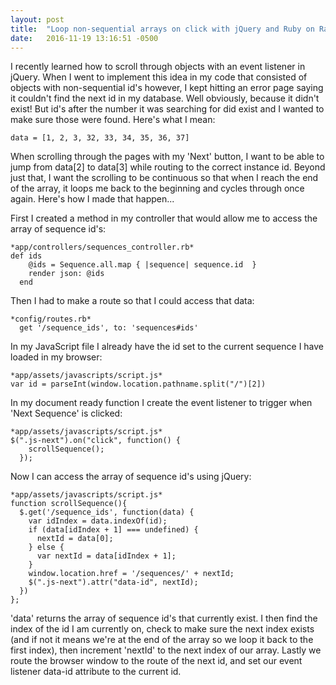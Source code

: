 ```yaml
---
layout: post
title:  "Loop non-sequential arrays on click with jQuery and Ruby on Rails"
date:   2016-11-19 13:16:51 -0500
---
```


I recently learned how to scroll through objects with an event listener in jQuery. When I went to implement this idea in my code that consisted of objects with non-sequential id's however, I kept hitting an error page saying it couldn't find the next id in my database. Well obviously, because it didn't exist! But id's after the number it was searching for did exist and I wanted to make sure those were found. Here's what I mean:

```
data = [1, 2, 3, 32, 33, 34, 35, 36, 37]
```

When scrolling through the pages with my 'Next' button, I want to be able to jump from data[2] to data[3] while routing to the correct instance id. Beyond just that, I want the scrolling to be continuous so that when I reach the end of the array, it loops me back to the beginning and cycles through once again. Here's how I made that happen...

First I created a method in my controller that would allow me to access the array of sequence id's:

```
*app/controllers/sequences_controller.rb*
def ids
    @ids = Sequence.all.map { |sequence| sequence.id  }
    render json: @ids
  end
```

Then I had to make a route so that I could access that data:
```
*config/routes.rb*
  get '/sequence_ids', to: 'sequences#ids'
```

In my JavaScript file I already have the id set to the current sequence I have loaded in my browser:

```
*app/assets/javascripts/script.js*
var id = parseInt(window.location.pathname.split("/")[2])
```

In my document ready function I create the event listener to trigger when 'Next Sequence' is clicked:

```
*app/assets/javascripts/script.js*
$(".js-next").on("click", function() {
    scrollSequence();
  });
```

Now I can access the array of sequence id's using jQuery:

```
*app/assets/javascripts/script.js*
function scrollSequence(){
  $.get('/sequence_ids', function(data) {
    var idIndex = data.indexOf(id);
    if (data[idIndex + 1] === undefined) {
      nextId = data[0];
    } else {
      var nextId = data[idIndex + 1];
    }
    window.location.href = '/sequences/' + nextId;
    $(".js-next").attr("data-id", nextId);
  })
};
```

'data' returns the array of sequence id's that currently exist. I then find the index of the id I am currently on, check to make sure the next index exists (and if not it means we're at the end of the array so we loop it back to the first index), then increment 'nextId' to the next index of our array. Lastly we route the browser window to the route of the next id, and set our event listener data-id attribute to the current id. 
